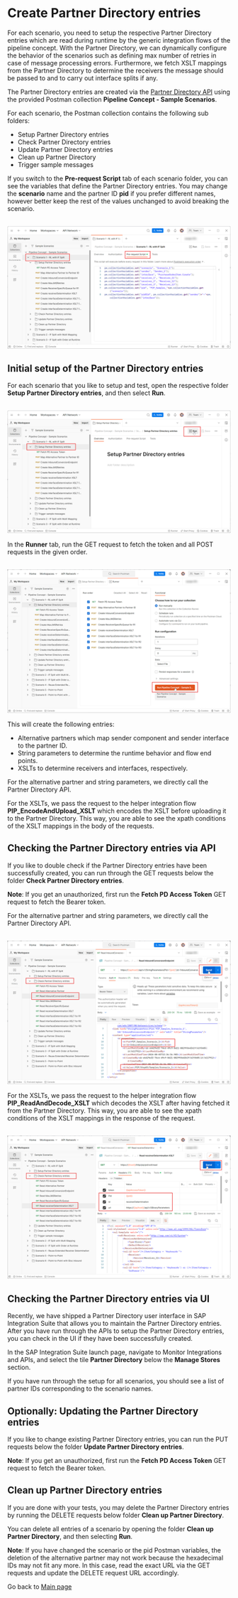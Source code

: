 # Create Partner Directory entries

For each scenario, you need to setup the respective Partner Directory entries which are read during runtime by the generic integration flows of the pipeline concept.
With the Partner Directory, we can dynamically configure the behavior of the scenarios such as defining max number of retries in case of message processing errors.
Furthermore, we fetch XSLT mappings from the Partner Directory to determine the receivers the message should be passed to and to carry out interface splits if any.

The Partner Directory entries are created via the [Partner Directory API](https://help.sap.com/docs/integration-suite/sap-integration-suite/partner-directory)
using the provided Postman collection **Pipeline Concept - Sample Scenarios**.

For each scenario, the Postman collection contains the following sub folders:
- Setup Partner Directory entries
- Check Partner Directory entries
- Update Partner Directory entries
- Clean up Partner Directory
- Trigger sample messages

If you switch to the **Pre-request Script** tab of each scenario folder, you can see the variables that define the Partner Directory entries.
You may change the **scenario** name and the partner ID **pid** if you prefer different names, however better keep the rest of the values unchanged to avoid breaking the scenario.

<br>![](/images/06_01_PreRequestPD.png)

## Initial setup of the Partner Directory entries

For each scenario that you like to setup and test, open the respective folder **Setup Partner Directory entries**, and then select **Run**.

<br>![](/images/06_02_SetupPD.png)

In the **Runner** tab, run the GET request to fetch the token and all POST requests in the given order.

<br>![](/images/06_03_Runner.png)

This will create the following entries:
- Alternative partners which map sender component and sender interface to the partner ID.
- String parameters to determine the runtime behavior and flow end points.
- XSLTs to determine receivers and interfaces, respectively.

For the alternative partner and string parameters, we directly call the Partner Directory API.

For the XSLTs, we pass the request to the helper integration flow **PIP_EncodeAndUpload_XSLT** which encodes the XSLT before uploading it to the Partner Directory.
This way, you are able to see the xpath conditions of the XSLT mappings in the body of the requests.

## Checking the Partner Directory entries via API

If you like to double check if the Partner Directory entries have been successfully created, you can run through the GET requests below the folder **Check Partner Directory entries**.

**Note**: If you get an unauthorized, first run the **Fetch PD Access Token** GET request to fetch the Bearer token.

For the alternative partner and string parameters, we directly call the Partner Directory API.

<br>![](/images/06_05_ReadString.png)

For the XSLTs, we pass the request to the helper integration flow **PIP_ReadAndDecode_XSLT** which decodes the XSLT after having fetched it from the Partner Directory.
This way, you are able to see the xpath conditions of the XSLT mappings in the response of the request.

<br>![](/images/06_06_ReadXSLT.png)

## Checking the Partner Directory entries via UI

Recently, we have shipped a Partner Directory user interface in SAP Integration Suite that allows you to maintain the Partner Directory entries. After you have run through the APIs to setup the Partner Directory entries, you can check in the UI if they have been successfully created.

In the SAP Integration Suite launch page, navigate to Monitor Integrations and APIs, and select the tile **Partner Directory** below the **Manage Stores** section.

If you have run through the setup for all scenarios, you should see a list of partner IDs corresponding to the scenario names.

## Optionally: Updating the Partner Directory entries

If you like to change existing Partner Directory entries, you can run the PUT requests below the folder **Update Partner Directory entries**.

**Note**: If you get an unauthorized, first run the **Fetch PD Access Token** GET request to fetch the Bearer token.

## Clean up Partner Directory entries

If you are done with your tests, you may delete the Partner Directory entries by running the DELETE requests below folder **Clean up Partner Directory**.

You can delete all entries of a scenario by opening the folder **Clean up Partner Directory**, and then selecting **Run**.

**Note**: If you have changed the scenario or the pid Postman variables, the deletion of the alternative partner may not work because the hexadecimal IDs may not fit any more.
In this case, read the exact URL via the GET requests and update the DELETE request URL accordingly.


Go back to [Main page](../../README.md)
